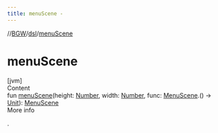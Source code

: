 ```yaml
---
title: menuScene -
---
```

//[BGW](../../index.md)/[dsl](index.md)/[menuScene](menu-scene.md)



# menuScene  
[jvm]  
Content  
fun [menuScene](menu-scene.md)(height: [Number](https://kotlinlang.org/api/latest/jvm/stdlib/kotlin/-number/index.html), width: [Number](https://kotlinlang.org/api/latest/jvm/stdlib/kotlin/-number/index.html), func: [MenuScene](../tools.aqua.bgw.core/-menu-scene/index.md).() -> [Unit](https://kotlinlang.org/api/latest/jvm/stdlib/kotlin/-unit/index.html)): [MenuScene](../tools.aqua.bgw.core/-menu-scene/index.md)  
More info  


.

  




